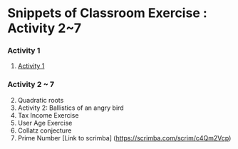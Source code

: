 # Snippets of Classroom Exercise : Activity 2~7


### Activity 1
1. [Activity 1](https://scrimba.com/scrim/cB8vwytw)


### Activity 2 ~ 7
2. Quadratic roots
3. Activity 2: Ballistics of an angry bird
4. Tax Income Exercise
5. User Age Exercise
6. Collatz conjecture
7. Prime Number
[Link to scrimba] (https://scrimba.com/scrim/c4Qm2Vcp)